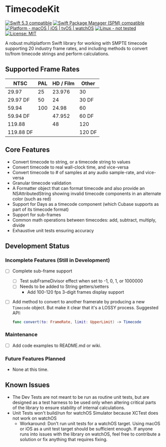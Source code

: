 # TimecodeKit

<p>
<a href="https://developer.apple.com/swift"><img src="https://img.shields.io/badge/Swift%205.3-compatible-orange.svg?style=flat" alt="Swift 5.3 compatible" /></a>
<a href="https://developer.apple.com/swift"><img src="https://img.shields.io/badge/SPM-compatible-orange.svg?style=flat" alt="Swift Package Manager (SPM) compatible" /></a>
<a href="https://developer.apple.com/swift"><img src="https://img.shields.io/badge/platform-macOS%20|%20iOS%20|%20tvOS%20|%20watchOS-green.svg?style=flat" alt="Platform - macOS | iOS | tvOS | watchOS" /></a>
<a href="https://developer.apple.com/swift"><img src="https://img.shields.io/badge/Linux-not%20tested-black.svg?style=flat" alt="Linux - not tested" /></a>
<a href="https://raw.githubusercontent.com/uraimo/Bitter/master/LICENSE"><img src="http://img.shields.io/badge/license-MIT-blue.svg?style=flat" alt="License: MIT" /></a>
</p>

A robust multiplatform Swift library for working with SMPTE timecode supporting 20 industry frame rates, and including methods to convert to/from timecode strings and perform calculations.

## Supported Frame Rates

| NTSC      | PAL  | HD / Film | Other  |
| --------- | ---- | --------- | ------ |
| 29.97     | 25   | 23.976    | 30     |
| 29.97 DF  | 50   | 24        | 30 DF  |
| 59.94     | 100  | 24.98     | 60     |
| 59.94 DF  |      | 47.952    | 60 DF  |
| 119.88    |      | 48        | 120    |
| 119.88 DF |      |           | 120 DF |

## Core Features

- Convert timecode to string, or a timecode string to values
- Convert timecode to real wall-clock time, and vice-versa
- Convert timecode to # of samples at any audio sample-rate, and vice-versa
- Granular timecode validation
- A Formatter object that can format timecode and also provide an NSAttributedString showing invalid timecode components in an alternate color (such as red)
- Support for Days as a timecode component (which Cubase supports as part of its timecode format)
- Support for sub-frames
- Common math operations between timecodes: add, subtract, multiply, divide
- Exhaustive unit tests ensuring accuracy

## Development Status

### Incomplete Features (Still in Development)

- [ ] Complete sub-frame support

  - [ ] Test subFrameDivisor effect when set to -1, 0, 1, or 1000000
  - [ ] Needs to be added to String getters/setters
    - Add 100-120 fps 3-digit frames display support

- [ ] Add method to convert to another framerate by producing a new `Timecode` object. But make it clear that it's a LOSSY process. Suggested API:

  ```swift
  func convert(to: FrameRate, limit: UpperLimit) -> Timecode
  ```

### Maintenance

- [ ] Add code examples to README.md or wiki.

### Future Features Planned

- None at this time.

## Known Issues

- The Dev Tests are not meant to be run as routine unit tests, but are designed as a test harness to be used only when altering critical parts of the library to ensure stability of internal calculations.
- Unit Tests won't build/run for watchOS Simulator because XCTest does not work on watchOS
  - Workaround: Don't run unit tests for a watchOS target. Using macOS or iOS as a unit test target should be sufficient enough. If anyone runs into issues with the library on watchOS, feel free to contribute a solution or fix anything that requires fixing.
